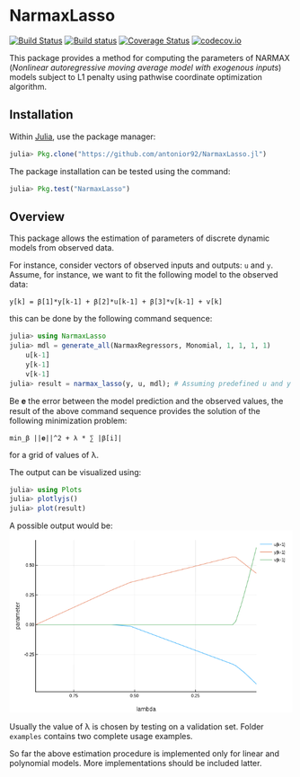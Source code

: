 # NarmaxLasso

[![Build Status](https://travis-ci.org/antonior92/NarmaxLasso.jl.svg?branch=master)](https://travis-ci.org/antonior92/NarmaxLasso.jl)
[![Build status](https://ci.appveyor.com/api/projects/status/g4qop766kli0ukrj?svg=true)](https://ci.appveyor.com/project/antonior92/narmaxlasso-jl)
[![Coverage Status](https://coveralls.io/repos/antonior92/NarmaxLasso.jl/badge.svg?branch=master&service=github)](https://coveralls.io/github/antonior92/NarmaxLasso.jl?branch=master)
[![codecov.io](http://codecov.io/github/antonior92/NarmaxLasso.jl/coverage.svg?branch=master)](http://codecov.io/github/antonior92/NarmaxLasso.jl?branch=master)

This package provides a method for computing the parameters of NARMAX
(*Nonlinear autoregressive moving average model with exogenous inputs*)
models subject to L1 penalty using pathwise coordinate optimization algorithm.


## Installation

Within [Julia](https://julialang.org/downloads/), use the package manager:

```JULIA
julia> Pkg.clone("https://github.com/antonior92/NarmaxLasso.jl")
```

The package installation can be tested using the command:

```JULIA
julia> Pkg.test("NarmaxLasso")
```

## Overview

This package allows the estimation of parameters of discrete
dynamic models from observed data.

For instance, consider vectors of observed inputs and
outputs: ``u`` and ``y``. Assume, for instance, we want
to fit the following model to the observed data:
```
y[k] = β[1]*y[k-1] + β[2]*u[k-1] + β[3]*v[k-1] + v[k]
```
this can be done by the following command sequence:
```JULIA
julia> using NarmaxLasso
julia> mdl = generate_all(NarmaxRegressors, Monomial, 1, 1, 1, 1)
    u[k-1]
    y[k-1]
    v[k-1]
julia> result = narmax_lasso(y, u, mdl); # Assuming predefined u and y
```
Be 𝐞 the error between the model prediction and the observed values,
the result of the above command sequence provides the solution of
the following minimization problem:
```
min_β ||𝐞||^2 + λ * ∑ |β[i]|
```
for a grid of values of λ.

The output can be visualized using:
```JULIA
julia> using Plots
julia> plotlyjs()
julia> plot(result)
```
A possible output would be:
![example.png](example.png)

Usually the value of λ is chosen by testing on a validation set.
Folder ``examples`` contains two complete usage examples.

So far the above estimation procedure is implemented
only for linear and polynomial models. More implementations should
be included latter.
